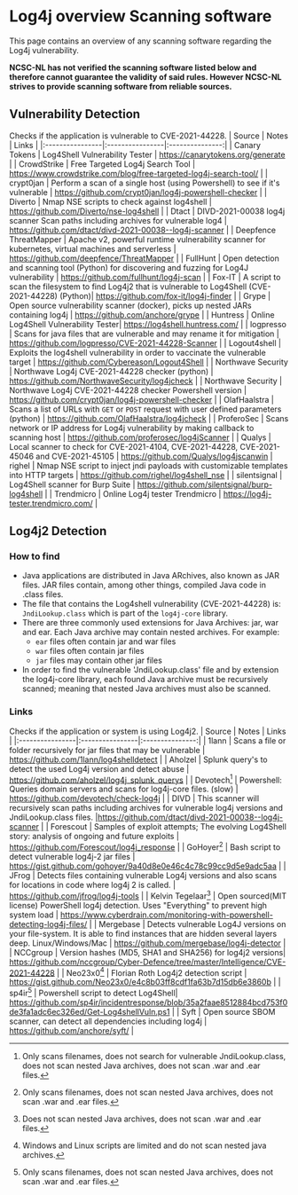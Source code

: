 # Log4j overview Scanning software

This page contains an overview of any scanning software regarding the Log4j vulnerability. 

**NCSC-NL has not verified the scanning software listed below and therefore cannot guarantee the validity of said rules.
However NCSC-NL strives to provide scanning software from reliable sources.**

## Vulnerability Detection
Checks if the application is vulnerable to CVE-2021-44228.
| Source      | Notes        | Links |
|:----------------|:----------------|:---------------:|
| Canary Tokens |  Log4Shell Vulnerability Tester | https://canarytokens.org/generate |
| CrowdStrike  | Free Targeted Log4j Search Tool | https://www.crowdstrike.com/blog/free-targeted-log4j-search-tool/ |
| crypt0jan     | Perform a scan of a single host (using Powershell) to see if it's vulnerable | https://github.com/crypt0jan/log4j-powershell-checker |
| Diverto | Nmap NSE scripts to check against log4shell | https://github.com/Diverto/nse-log4shell |
| Dtact | DIVD-2021-00038 log4j scanner Scan paths including archives for vulnerable log4 | https://github.com/dtact/divd-2021-00038--log4j-scanner |
| Deepfence ThreatMapper | Apache v2, powerful runtime vulnerability scanner for kubernetes, virtual machines and serverless | https://github.com/deepfence/ThreatMapper |
| FullHunt | Open detection and scanning tool (Python) for discovering and fuzzing for Log4J vulnerability | https://github.com/fullhunt/log4j-scan |
| Fox-IT | A script to scan the filesystem to find Log4j2 that is vulnerable to Log4Shell (CVE-2021-44228) (Python)| https://github.com/fox-it/log4j-finder |
| Grype   | Open source vulnerability scanner (docker), picks up nested JARs containing log4j | https://github.com/anchore/grype |
| Huntress  | Online Log4Shell Vulnerability Tester| https://log4shell.huntress.com/ |
| logpresso | Scans for java files that are vulnerable and may rename it for mitigation | https://github.com/logpresso/CVE-2021-44228-Scanner |
| Logout4shell | Exploits the log4shell vulnerability in order to vaccinate the vulnerable target | https://github.com/Cybereason/Logout4Shell |
| Northwave Security | Northwave Log4j CVE-2021-44228 checker (python) | https://github.com/NorthwaveSecurity/log4jcheck |
| Northwave Security | Northwave Log4j CVE-2021-44228 checker Powershell version | https://github.com/crypt0jan/log4j-powershell-checker |
| OlafHaalstra | Scans a list of URLs with `GET` or `POST` request with user defined parameters (python) | https://github.com/OlafHaalstra/log4jcheck |
| ProferoSec | Scans network or IP address for Log4j vulnerability by making callback to scanning host | https://github.com/proferosec/log4jScanner |
| Qualys | Local scanner to check for CVE-2021-4104, CVE-2021-44228, CVE-2021-45046 and CVE-2021-45105 | https://github.com/Qualys/log4jscanwin
| righel |  Nmap NSE script to inject jndi payloads with customizable templates into HTTP targets | https://github.com/righel/log4shell_nse |
| silentsignal | Log4Shell scanner for Burp Suite | https://github.com/silentsignal/burp-log4shell |
| Trendmicro | Online Log4j tester Trendmicro | https://log4j-tester.trendmicro.com/ |


## Log4j2 Detection

### How to find
- Java applications are distributed in Java ARchives, also known as JAR files. JAR files contain, among other things, compiled Java code in .class files.
- The file that contains the Log4shell vulnerability (CVE-2021-44228) is: `JndiLookup.class` which is part of the `log4j-core` library.
- There are three commonly used extensions for Java Archives: jar, war and ear. Each Java archive may contain nested archives. 
  For example:
  - `ear` files often contain jar and war files
  - `war` files often contain jar files
  - `jar` files may contain other jar files
- In order to find the vulnerable 'JndiLookup.class' file and by extension the log4j-core library, each found Java archive must be recursively scanned; meaning that nested Java archives must also be scanned.


### Links
Checks if the application or system is using Log4j2.
| Source      | Notes        | Links |
|:----------------|:----------------|:---------------:|
| 1lann  | Scans a file or folder recursively for jar files that may be vulnerable | https://github.com/1lann/log4shelldetect |
| Aholzel | Splunk query's to detect the used Log4j version and detect abuse | https://github.com/aholzel/log4j_splunk_querys |
| Devotech[^1] | Powershell: Queries domain servers and scans for log4j-core files. (slow) | https://github.com/devotech/check-log4j |
| DIVD | This scanner will recursively scan paths including archives for vulnerable log4j versions and JndiLookup.class files. |https://github.com/dtact/divd-2021-00038--log4j-scanner |
| Forescout | Samples of exploit attempts; The evolving Log4Shell story: analysis of ongoing and future exploits | https://github.com/Forescout/log4j_response |
| GoHoyer[^2] | Bash script to detect vulnerable log4j-2 jar files | https://gist.github.com/gohoyer/9a40d8e0e46c4c78c99cc9d5e9adc5aa |
| JFrog | Detects files containing vulnerable Log4j versions and also scans for locations in code where log4j 2 is called. | https://github.com/jfrog/log4j-tools |
| Kelvin Tegelaar[^3] | Open sourced(MIT license) PowerShell log4j detection. Uses "Everything" to prevent high system load | https://www.cyberdrain.com/monitoring-with-powershell-detecting-log4j-files/ |
| Mergebase | Detects vulnerable Log4J versions on your file-system. It is able to find instances that are hidden several layers deep. Linux/Windows/Mac | https://github.com/mergebase/log4j-detector |
| NCCgroup  | Version hashes (MD5, SHA1 and SHA256) for log4j2 versions| https://github.com/nccgroup/Cyber-Defence/tree/master/Intelligence/CVE-2021-44228 |
| Neo23x0[^4]   | Florian Roth Log4j2 detection script | https://gist.github.com/Neo23x0/e4c8b03ff8cdf1fa63b7d15db6e3860b |
| sp4ir[^5]     | Powershell script to detect Log4Shell| https://github.com/sp4ir/incidentresponse/blob/35a2faae8512884bcd753f0de3fa1adc6ec326ed/Get-Log4shellVuln.ps1 |
| Syft | Open source SBOM scanner, can detect all dependencies including log4j | https://github.com/anchore/syft/ |

[^1]: Only scans filenames, does not search for vulnerable JndiLookup.class, does not scan nested Java archives, does not scan .war and .ear files.
[^2]: Only scans filenames, does not scan nested Java archives, does not scan .war and .ear files.
[^3]: Does not scan nested Java archives, does not scan .war and .ear files.
[^4]: Windows and Linux scripts are limited and do not scan nested java archives.
[^5]: Only scans filenames, does not scan nested Java archives, does not scan .war and .ear files.
